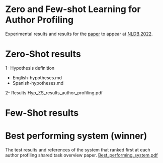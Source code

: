 # Zero and Few-shot Learning for Author Profiling

Experimental results and results for the [paper](https://arxiv.org/) to appear at [NLDB 2022](https://nldb2022.prhlt.upv.es/).

# Zero-Shot results
1- Hypothesis definition
* English-hypotheses.md
* Spanish-hypotheses.md

2- Results
Hyp_ZS_results_author_profiling.pdf

# Few-Shot results
# Best performing system (winner)
The test results and references of the system that ranked first at each author profiling shared task overview paper. [Best_performing_system.pdf](Best_performing_system.pdf)

